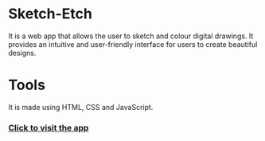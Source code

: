 # Sketch-Etch
It is a web app that allows the user to sketch and colour digital drawings.
It provides an intuitive and user-friendly interface for users to create beautiful designs.

# Tools
It is made using HTML, CSS and JavaScript.


### [Click to visit the app](https://etch-and-sketch.netlify.app/)
